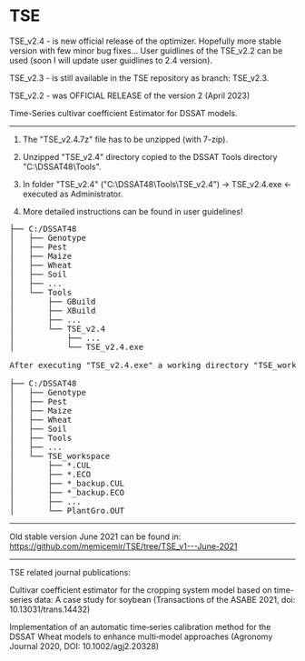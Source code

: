 # TSE

TSE_v2.4 - is new official release of the optimizer. Hopefully more stable version with few minor bug fixes... User guidlines of the TSE_v2.2 can be used (soon I will update user guidlines to 2.4 version).

TSE_v2.3 - is still available in the TSE repository as branch: TSE_v2.3.

TSE_v2.2 - was OFFICIAL RELEASE of the version 2 (April 2023)

Time-Series cultivar coefficient Estimator for DSSAT models.

------------------------------------------------------------------------------------------------------------
1. The "TSE_v2.4.7z" file has to be unzipped (with 7-zip). 

2. Unzipped "TSE_v2.4" directory copied to the DSSAT Tools directory "C:\DSSAT48\Tools".

3. In folder "TSE_v2.4" ("C:\DSSAT48\Tools\TSE_v2.4")  -> TSE_v2.4.exe <- executed as Administrator.

4. More detailed instructions can be found in user guidelines!

<pre>
├── C:/DSSAT48
│   ├── Genotype
│   ├── Pest
│   ├── Maize
│   ├── Wheat
│   ├── Soil
│   ├── ...	
│   └── Tools
│       ├── GBuild
│       ├── XBuild
│       ├── ...
│       └── TSE_v2.4
│           ├── ...
│           └── TSE_v2.4.exe	

After executing "TSE_v2.4.exe" a working directory "TSE_workspace" is created where optimization is conducted and optimization output files saved:

├── C:/DSSAT48
│   ├── Genotype
│   ├── Pest
│   ├── Maize
│   ├── Wheat
│   ├── Soil
│   ├── Tools	
│   ├── ...	
│   └── TSE_workspace
│       ├── *.CUL
│       ├── *.ECO
│       ├── *_backup.CUL	
│       ├── *_backup.ECO
│       ├── ...	
│       └── PlantGro.OUT
</pre>
------------------------------------------------------------------------------------------------------------

Old stable version June 2021 can be found in: https://github.com/memicemir/TSE/tree/TSE_v1---June-2021

------------------------------------------------------------------------------------------------------------

TSE related journal publications:

Cultivar coefficient estimator for the cropping system model based on time-series data: A case study for soybean (Transactions of the ASABE 2021, doi: 10.13031/trans.14432)

Implementation of an automatic time‐series calibration method for the DSSAT Wheat models to enhance multi‐model approaches (Agronomy Journal 2020, DOI: 10.1002/agj2.20328)
